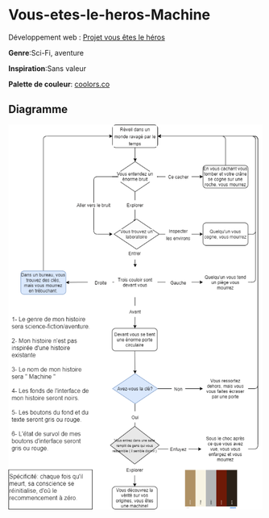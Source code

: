 
# Vous-etes-le-heros-Machine

Développement web : [Projet vous êtes le héros](https://smnarnold.com/projets/vous-etes-le-heros)

__Genre__:Sci-Fi, aventure

__Inspiration__:Sans valeur

__Palette de couleur__: [coolors.co](https://coolors.co/858585-fff1eb-b83400-140800)

## Diagramme


















![synopsis](synopsis.png)
